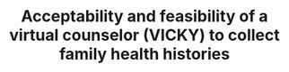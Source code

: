 ---
name: "Acceptability And Feasibility Of A Virtual"
title: "Acceptability and feasibility of a virtual counselor (VICKY) to collect family health histories"
project: null
event: "Genetics in Medicine, 17:822-830"
authors:
- name: "Wang, C."
- name: "Bickmore, T."
- name: "Bowen, D."
- name: "Norkunas, T."
- name: "Campion, M."
- name: "Cabral, H."
- name: "Winter, M."
- name: "Orlow, M."
year: 2015
resources: null
external_url: null
draft: false
---